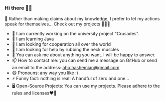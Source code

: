### Hi there 👋😎

💠 Rather than making claims about my knowledge, 
I prefer to let my actions speak for themselves... Check out my projects 👊😉🔥

- 🔭 I am currently working on the university project "Crusades".
- 🌱 I am learning Java
- 👯 I am looking for cooperation all over the world
- 🤔 I am looking for help by rubbing the neck muscles
- 💬 You can ask me about anything you want. I will be happy to answer.
- 📫 How to contact me: you can send me a message on GitHub or send an email to the address: aho.hashemian@gmail.com
- 😄 Pronouns: any way you like :)
- ⚡ Funny fact: nothing is real! A handful of zero and one...
- 🖥️ Open-Source Projects: You can use my projects. Please adhere to the rules and licenses❤️🙏
